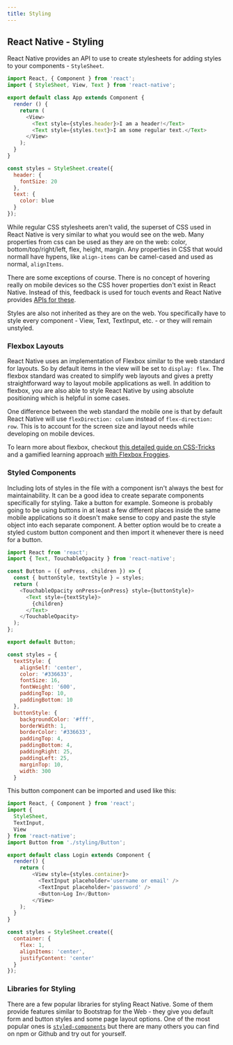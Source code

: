 ```yaml
---
title: Styling
---
```

## React Native - Styling

React Native provides an API to use to create stylesheets for adding styles to your components - `StyleSheet`. 

```js
import React, { Component } from 'react';
import { StyleSheet, View, Text } from 'react-native';

export default class App extends Component {
  render () {
    return (
      <View>
        <Text style={styles.header}>I am a header!</Text>
        <Text style={styles.text}>I am some regular text.</Text>
      </View>
    );
  }
}

const styles = StyleSheet.create({
  header: {
    fontSize: 20
  },
  text: {
    color: blue
  }
});
```

While regular CSS stylesheets aren't valid, the superset of CSS used in React Native is very similar to what you would see on the web. Many properties from css can be used as they are on the web: color, bottom/top/right/left, flex, height, margin. Any properties in CSS that would normall have hypens, like `align-items` can be camel-cased and used as normal, `alignItems`.

There are some exceptions of course. There is no concept of hovering really on mobile devices so the CSS hover properties don't exist in React Native. Instead of this, feedback is used for touch events and React Native provides [APIs for these](https://facebook.github.io/react-native/docs/touchablehighlight.html#content).

Styles are also not inherited as they are on the web. You specifically have to style every component - View, Text, TextInput, etc. - or they will remain unstyled.

### Flexbox Layouts

React Native uses an implementation of Flexbox similar to the web standard for layouts. So by default items in the view will be set to `display: flex`. The flexbox standard was created to simplify web layouts and gives a pretty straightforward way to layout mobile applications as well. In addition to flexbox, you are also able to style React Native by using absolute positioning which is helpful in some cases.

One difference between the web standard the mobile one is that by default React Native will use `flexDirection: column` instead of `flex-direction: row`. This is to account for the screen size and layout needs while developing on mobile devices.

To learn more about flexbox, checkout [this detailed guide on CSS-Tricks](https://css-tricks.com/snippets/css/a-guide-to-flexbox/) and a gamified learning approach [with Flexbox Froggies](http://flexboxfroggy.com/).

### Styled Components

Including lots of styles in the file with a component isn't always the best for maintainability. It can be a good idea to create separate components specifically for styling. Take a button for example. Someone is probably going to be using buttons in at least a few different places inside the same mobile applications so it doesn't make sense to copy and paste the style object into each separate component. A better option would be to create a styled custom button component and then import it whenever there is need for a button.

```js
import React from 'react';
import { Text, TouchableOpacity } from 'react-native';

const Button = ({ onPress, children }) => {
  const { buttonStyle, textStyle } = styles;
  return (
    <TouchableOpacity onPress={onPress} style={buttonStyle}>
      <Text style={textStyle}>
        {children}
      </Text>
    </TouchableOpacity>
  );
};

export default Button;

const styles = {
  textStyle: {
    alignSelf: 'center',
    color: '#336633',
    fontSize: 16,
    fontWeight: '600',
    paddingTop: 10,
    paddingBottom: 10
  },
  buttonStyle: {
    backgroundColor: '#fff',
    borderWidth: 1,
    borderColor: '#336633',
    paddingTop: 4,
    paddingBottom: 4,
    paddingRight: 25,
    paddingLeft: 25,
    marginTop: 10,
    width: 300
  }
```

This button component can be imported and used like this:

```js
import React, { Component } from 'react';
import {
  StyleSheet,
  TextInput,
  View
} from 'react-native';
import Button from './styling/Button';

export default class Login extends Component {
  render() {
    return (
        <View style={styles.container}>
          <TextInput placeholder='username or email' />
          <TextInput placeholder='password' />
          <Button>Log In</Button>
        </View>
    );
  }
}

const styles = StyleSheet.create({
  container: {
    flex: 1,
    alignItems: 'center',
    justifyContent: 'center'
  }
});
```

### Libraries for Styling

There are a few popular libraries for styling React Native. Some of them provide features similar to Bootstrap for the Web - they give you default form and button styles and some page layout options. One of the most popular ones is [`styled-components`](https://github.com/styled-components/styled-components) but there are many others you can find on npm or Github and try out for yourself.

